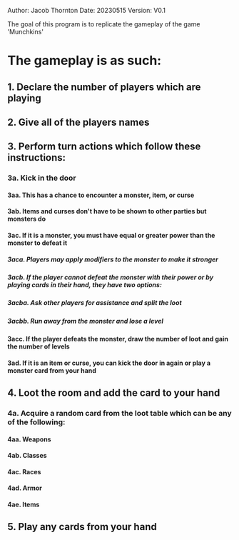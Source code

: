 Author: Jacob Thornton
Date: 20230515
Version: V0.1

The goal of this program is to replicate the gameplay of the game 'Munchkins'
 
# The gameplay is as such:

## 1. Declare the number of players which are playing

## 2. Give all of the players names

## 3. Perform turn actions which follow these instructions:
### 3a. Kick in the door
#### 3aa. This has a chance to encounter a monster, item, or curse
#### 3ab. Items and curses don't have to be shown to other parties but monsters do
#### 3ac. If it is a monster, you must have equal or greater power than the monster to defeat it
##### 3aca. Players may apply modifiers to the monster to make it stronger
##### 3acb. If the player cannot defeat the monster with their power or by playing cards in their hand, they have two options:
##### 3acba. Ask other players for assistance and split the loot
##### 3acbb. Run away from the monster and lose a level
#### 3acc. If the player defeats the monster, draw the number of loot and gain the number of levels
#### 3ad. If it is an item or curse, you can kick the door in again or play a monster card from your hand

## 4. Loot the room and add the card to your hand
### 4a. Acquire a random card from the loot table which can be any of the following:
#### 4aa. Weapons
#### 4ab. Classes
#### 4ac. Races
#### 4ad. Armor
#### 4ae. Items

## 5. Play any cards from your hand